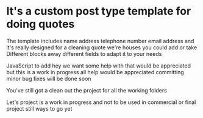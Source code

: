# It's a custom post type template for doing quotes



The template includes name address telephone number email address and it's really designed for a cleaning quote we're houses
 you could add or take Different blocks away different fields to adapt it to your needs 

 JavaScript to add hey we want some help with that would be appreciated but this is a work in progress all help would be appreciated committing minor bug fixes will be done soon 

You've still got a clean out the project for all the working folders

Let's project is a work in progress and not to be used in commercial or final project still ways to go yet 

